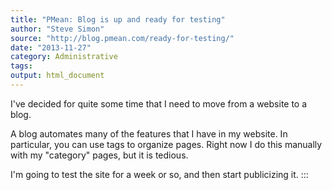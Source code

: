 ```yaml
---
title: "PMean: Blog is up and ready for testing"
author: "Steve Simon"
source: "http://blog.pmean.com/ready-for-testing/"
date: "2013-11-27"
category: Administrative
tags: 
output: html_document
---
```


I've decided for quite some time that I need to move from a website to a
blog.

<!---More--->

A blog automates many of the features that I have in my website. In
particular, you can use tags to organize pages. Right now I do this
manually with my "category" pages, but it is tedious.

I'm going to test the site for a week or so, and then start publicizing
it.
:::

